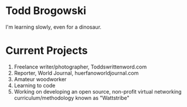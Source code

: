 # Todd Brogowski
I'm learning slowly, even for a dinosaur.  

# Current Projects 
1. Freelance writer/photographer, Toddswrittenword.com
2. Reporter, World Journal, huerfanoworldjournal.com
3. Amateur woodworker
4. Learning to code
5. Working on developing an open source, non-profit virtual networking curriculum/methodology known as "Wattstribe"


